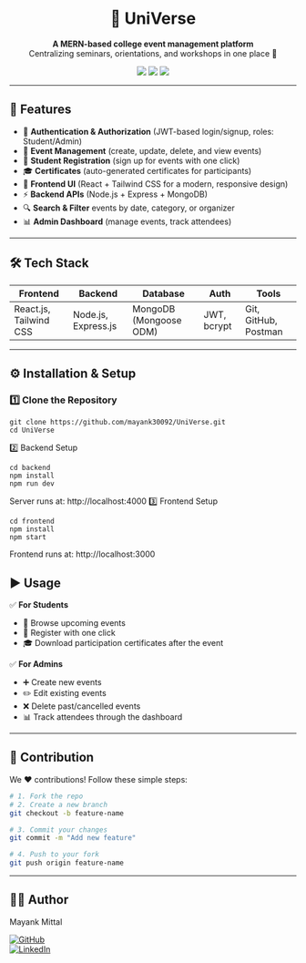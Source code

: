 <h1 align="center">🌌 UniVerse</h1>

<p align="center">
  <b>A MERN-based college event management platform</b><br>
  Centralizing seminars, orientations, and workshops in one place 🚀
</p>

<p align="center">
  <img src="https://img.shields.io/badge/MERN-Stack-blueviolet?style=for-the-badge&logo=mongodb&logoColor=white" />
  <img src="https://img.shields.io/badge/License-MIT-green?style=for-the-badge" />
  <img src="https://img.shields.io/badge/Contributions-Welcome-orange?style=for-the-badge" />
</p>

---

## 🚀 Features
- 🔐 **Authentication & Authorization** (JWT-based login/signup, roles: Student/Admin)  
- 📅 **Event Management** (create, update, delete, and view events)  
- 📝 **Student Registration** (sign up for events with one click)  
- 🎓 **Certificates** (auto-generated certificates for participants)  
- 🎨 **Frontend UI** (React + Tailwind CSS for a modern, responsive design)  
- ⚡ **Backend APIs** (Node.js + Express + MongoDB)  
- 🔍 **Search & Filter** events by date, category, or organizer  
- 📊 **Admin Dashboard** (manage events, track attendees)  

---

## 🛠️ Tech Stack

| Frontend | Backend | Database | Auth | Tools |
|----------|---------|----------|------|-------|
| React.js, Tailwind CSS | Node.js, Express.js | MongoDB (Mongoose ODM) | JWT, bcrypt | Git, GitHub, Postman |

---

## ⚙️ Installation & Setup

### 1️⃣ Clone the Repository
```
git clone https://github.com/mayank30092/UniVerse.git
cd UniVerse
```
2️⃣ Backend Setup
```
cd backend
npm install
npm run dev
```
Server runs at: http://localhost:4000
3️⃣ Frontend Setup
```
cd frontend
npm install
npm start
```
Frontend runs at: http://localhost:3000

## ▶️ Usage

✅ **For Students**
- 📅 Browse upcoming events  
- 📝 Register with one click  
- 🎓 Download participation certificates after the event  

✅ **For Admins**
- ➕ Create new events  
- ✏️ Edit existing events  
- ❌ Delete past/cancelled events  
- 📊 Track attendees through the dashboard  

---

## 🤝 Contribution

We ❤️ contributions! Follow these simple steps:  

```bash
# 1. Fork the repo
# 2. Create a new branch
git checkout -b feature-name

# 3. Commit your changes
git commit -m "Add new feature"

# 4. Push to your fork
git push origin feature-name
```
---

## 👨‍💻 Author  

Mayank Mittal  

[![GitHub](https://img.shields.io/badge/GitHub-mayank30092-181717?style=for-the-badge&logo=github)](https://github.com/mayank30092)  
[![LinkedIn](https://img.shields.io/badge/LinkedIn-Mayank%20Mittal-0A66C2?style=for-the-badge&logo=linkedin&logoColor=white)](https://www.linkedin.com/in/mayankmittal30092)  

